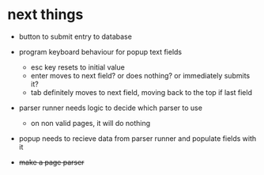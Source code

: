 # next things
- button to submit entry to database
- program keyboard behaviour for popup text fields
    - esc key resets to initial value
    - enter moves to next field? or does nothing? or immediately submits it?
    - tab definitely moves to next field, moving back to the top if last field

- parser runner needs logic to decide which parser to use
    - on non valid pages, it will do nothing
- popup needs to recieve data from parser runner and populate fields with it

- ~~make a page parser~~